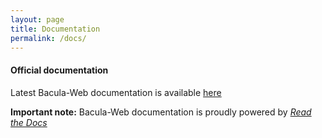 ```yaml
---
layout: page
title: Documentation
permalink: /docs/
---
```


#### Official documentation

Latest Bacula-Web documentation is available [here](http://docs.bacula-web.org/en/latest/)

**Important note:** Bacula-Web documentation is proudly powered by *[Read the Docs](https://readthedocs.org/)*
